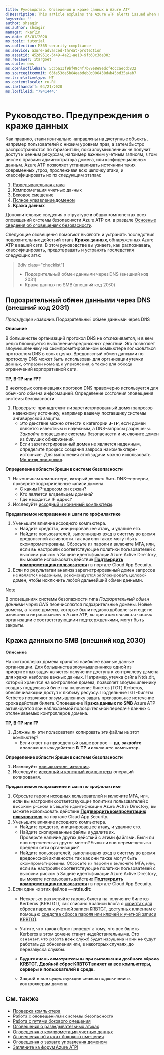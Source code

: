 ```yaml
---
title: Руководство. Оповещения о краже данных в Azure ATP
d|Description: This article explains the Azure ATP alerts issued when attacks typically part of exfiltration phase efforts are detected against your organization.
keywords: ''
author: shsagir
ms.author: shsagir
manager: rkarlin
ms.date: 03/01/2020
ms.topic: tutorial
ms.collection: M365-security-compliance
ms.service: azure-advanced-threat-protection
ms.assetid: 452d951c-5f49-4a21-ae10-9fb38c3de302
ms.reviewer: itargoet
ms.suite: ems
ms.openlocfilehash: 5cdba13f9bf49c4f7b78e8e9edcf4cccaecdd832
ms.sourcegitcommit: 63be53de5b84eabdeb8c006438dab45bd35a4ab7
ms.translationtype: HT
ms.contentlocale: ru-RU
ms.lasthandoff: 04/21/2020
ms.locfileid: "79414443"
---
```

# <a name="tutorial-exfiltration-alerts"></a>Руководство. Предупреждения о краже данных

Как правило, атаки изначально направлены на доступные объекты, например пользователей с низким уровнем прав, а затем быстро распространяются по горизонтали, пока злоумышленник не получит доступ к ценным ресурсам, например важным учетным записям, в том числе с правами администратора домена, или конфиденциальным данным. Azure ATP позволяет устанавливать источники таких современных угроз, прослеживая всю цепочку атаки, и классифицировать их по следующим этапам:

1. [Разведывательная атака](atp-reconnaissance-alerts.md)
2. [Компрометация учетных данных](atp-compromised-credentials-alerts.md)
3. [Боковое смещение](atp-lateral-movement-alerts.md)
4. [Полное управление доменом](atp-domain-dominance-alerts.md)
5. **Кража данных**

Дополнительные сведения о структуре и общих компонентах всех оповещений системы безопасности Azure ATP см. в разделе [Основные сведения об оповещениях безопасности](understanding-security-alerts.md).

Следующие оповещения помогают выявлять и устранять последствия подозрительных действий этапа **Кража данных**, обнаруженных Azure ATP в вашей сети. В этом руководстве вы узнаете, как распознавать, классифицировать, предотвращать и устранять последствия следующих атак:

> [!div class="checklist"]
>
> * Подозрительный обмен данными через DNS (внешний код 2031)
> * Кража данных по SMB (внешний код 2030)

## <a name="suspicious-communication-over-dns-external-id-2031"></a>Подозрительный обмен данными через DNS (внешний код 2031)

*Предыдущее название*. Подозрительный обмен данными через DNS

**Описание**

В большинстве организаций протокол DNS не отслеживается, и в нем редко блокируется выполнение вредоносных действий. Это позволяет злоумышленнику на скомпрометированном компьютере пользоваться протоколом DNS в своих целях. Вредоносный обмен данными по протоколу DNS может быть использован для организации утечки данных, отправки команд и управления, а также для обхода ограничений корпоративной сети.

**TP, B-TP или FP?**

В некоторых организациях протокол DNS правомерно используется для обычного обмена информацией. Определение состояния оповещения системы безопасности

1. Проверьте, принадлежит ли зарегистрированный домен запросов надежному источнику, например вашему поставщику системы антивирусной защиты.
    - Это действие можно отнести к категории **B-TP**, если домен является известным и надежным, а DNS-запросы разрешены. *Закройте* оповещение системы безопасности и исключите домен из будущих обнаружений.
    - Если зарегистрированный домен не является надежным, определите процесс создания запроса на компьютере-источнике. Для выполнения этой задачи можно использовать [Монитор процессов](https://docs.microsoft.com/sysinternals/downloads/procmon).

**Определение области бреши в системе безопасности**

1. На конечном компьютере, который должен быть DNS-сервером, проверьте подозрительные записи домена.
    - С каким IP-адресом он связан?
    - Кто является владельцем домена?
    - Где находится IP-адрес?
1. Исследуйте [исходный и конечный компьютеры](investigate-a-computer.md).

**Предлагаемое исправление и шаги по профилактике**

1. Уменьшите влияние исходного компьютера.
    - Найдите средство, инициировавшее атаку, и удалите его.
    - Найдите пользователей, выполнивших вход в систему во время вредоносной активности, так как они также могут быть скомпрометированы. Сбросьте их пароли и включите MFA, или, если вы настроили соответствующие политики пользователей с высоким риском в Защите идентификации Azure Active Directory, вы можете использовать действие [**Подтвердить компрометацию пользователя**](/cloud-app-security/accounts#governance-actions) на портале Cloud App Security.
2. Если по результатам анализа зарегистрированный домен запросов не является надежным, рекомендуется заблокировать целевой домен, чтобы исключить любой дальнейший обмен данными.

> [!NOTE]
> В оповещениях системы безопасности типа *Подозрительный обмен данными через DNS* перечисляются подозрительные домены. Новые домены, а также домены, которые были недавно добавлены и еще не известны и не распознаны в Azure ATP, но при этом являются частью организации с соответствующими подтверждениями, могут быть закрыты.

## <a name="data-exfiltration-over-smb-external-id-2030"></a>Кража данных по SMB (внешний код 2030)

**Описание**

На контроллерах домена хранятся наиболее важные данные организации. Для большинства злоумышленников одной из приоритетных задач является получение доступа к контроллеру домена для кражи наиболее важных данных. Например, утечка файла Ntds.dit, который хранится на контроллере домена, позволяет злоумышленнику создать поддельный билет на получение билетов (TGT) Kerberos, обеспечивающий доступ к любому ресурсу. Поддельные TGT-билеты Kerberos позволяют злоумышленнику задать произвольное истечение срока действия билета. Оповещение **Кража данных по SMB** Azure ATP активируется при наблюдаемой подозрительной передаче данных с отслеживаемых контроллеров домена.

**TP, B-TP или FP**

1. Должны ли эти пользователи копировать эти файлы на этот компьютер?
    - Если ответ на приведенный выше вопрос — **да**, **закройте** оповещение как действие **B-TP** и исключите компьютер.

**Определение области бреши в системе безопасности**

1. Исследуйте [пользователя-источник](investigate-a-user.md).
2. Исследуйте [исходный и конечный компьютеры](investigate-a-computer.md) операций копирования.

**Предлагаемое исправление и шаги по профилактике**

1. Сбросьте пароли исходных пользователей и включите MFA, или, если вы настроили соответствующие политики пользователей с высоким риском в Защите идентификации Azure Active Directory, вы можете использовать действие [**Подтвердить компрометацию пользователя**](/cloud-app-security/accounts#governance-actions) на портале Cloud App Security.
2. Уменьшите влияние исходного компьютера.
    - Найдите средство, инициировавшее атаку, и удалите его.
    - Найдите скопированные файлы и удалите их.  
    Проверьте наличие других действий с этими файлами. Были ли они перенесены в другое место? Были ли они перемещены за пределы сети организации?
    - Найдите пользователей, выполнивших вход в систему во время вредоносной активности, так как они также могут быть скомпрометированы. Сбросьте их пароли и включите MFA, или, если вы настроили соответствующие политики пользователей с высоким риском в Защите идентификации Azure Active Directory, вы можете использовать действие [**Подтвердить компрометацию пользователя**](/cloud-app-security/accounts#governance-actions) на портале Cloud App Security.
3. Если один из этих файлов — **ntds.dit**:
    - Несколько раз меняйте пароль билета на получение билетов Kerberos (KRBTGT), как описано в записи блога о [скриптах для сброса пароля к учетной записи KRBTGT, доступных клиентам](https://cloudblogs.microsoft.com/microsoftsecure/2015/02/11/krbtgt-account-password-reset-scripts-now-available-for-customers/) с помощью [средства сброса пароля или ключей к учетной записи KRBTGT](https://gallery.technet.microsoft.com/Reset-the-krbtgt-account-581a9e51).
    - Учтите, что такой сброс приведет к тому, что все билеты Kerberos в этом домене станут недействительными. Это означает, что работа **всех** служб будет нарушена и они не будут работать до обновления или, в некоторых случаях, до перезапуска службы.

    - **Будьте очень осмотрительны при выполнении двойного сброса KRBTGT. Двойной сброс KRBTGT влияет на все компьютеры, серверы и пользователей в среде.**

    - Закройте все существующие сеансы подключения к контроллерам домена.

## <a name="see-also"></a>См. также

- [Проверка компьютера](investigate-a-computer.md)
- [Работа с оповещениями системы безопасности](working-with-suspicious-activities.md)
- [Работа с путями бокового смещения](use-case-lateral-movement-path.md)
- [Оповещения о разведывательных атаках](atp-reconnaissance-alerts.md)
- [Оповещения о компрометации учетных данных](atp-compromised-credentials-alerts.md)
- [Оповещения об атаках бокового смещения](atp-lateral-movement-alerts.md)
- [Оповещения о захвате управления доменом](atp-domain-dominance-alerts.md)
- [Загляните на форум Azure ATP!](https://aka.ms/azureatpcommunity)
